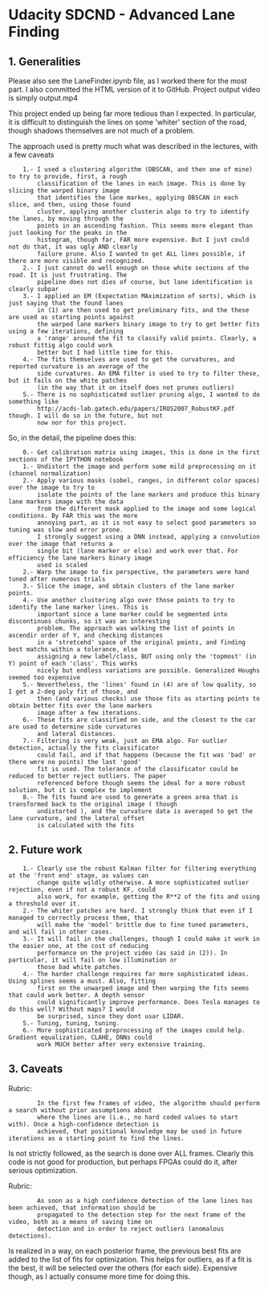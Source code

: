 # Udacity SDCND - Advanced Lane Finding

## 1. Generalities

Please also see the LaneFinder.ipynb file, as I worked there for the most part. I also committed the HTML
version of it to GitHub. Project output video is simply output.mp4

This project ended up being far more tedious than I expected. In particular, it is difficult to distinguish
the lines on some 'whiter' section of the road, though shadows themselves are not much of a problem.

The approach used is pretty much what was described in the lectures, with a few caveats

		1.- I used a clustering algorithm (DBSCAN, and then one of mine) to try to provide, first, a rough 
			classification of the lanes in each image. This is done by slicing the warped binary image
			that identifies the lane markes, applying DBSCAN in each slice, and then, using those found
			cluster, applying another clusterin algo to try to identify the lanes, by moving through the
			points in an ascending fashion. This seems more elegant than just looking for the peaks in the
			histogram, though far, FAR more expensive. But I just could not do that, it was ugly AND clearly
			failure prune. Also I wanted to get ALL lines possible, if there are more visible and recognized.
		2.- I just cannot do well enough on those white sections of the road. It is just frustrating. The
			pipeline does not dies of course, but lane identification is clearly subpar
		3.- I applied an EM (Expectation MAximization of sorts), which is just saying that the found lanes
			in (1) are then used to get preliminary fits, and the these are used as starting points against
			the warped lane markers binary image to try to get better fits using a few iterations, defining
			a 'range' around the fit to classify valid points. Clearly, a robust fittig algo could work
			better but I had little time for this.
		4.- The fits themselves are used to get the curvatures, and reported curvature is an average of the
			side curvatures. An EMA filter is used to try to filter these, but it fails on the white patches
			(in the way that it on itself does not prunes outliers)
		5.- There is no sophisticated outlier pruning algo, I wanted to do something like 
			http://acds-lab.gatech.edu/papers/IROS2007_RobustKF.pdf though. I will do so in the future, but not
			now nor for this project.
			
So, in the detail, the pipeline does this:

		0.- Get calibration matrix using images, this is done in the first sections of the IPYTHON notebook
		1.- Undistort the image and perform some mild preprocessing on it (channel normalization)
		2.- Apply various masks (sobel, ranges, in different color spaces) over the image to try to
			isolate the points of the lane markers and produce this binary lane markers image with the data
			from the different mask applied to the image and some logical conditions. By FAR this was the more
			annoying part, as it is not easy to select good parameters so tuning was slow and error prone.
			I strongly suggest using a DNN instead, applying a convolution over the image that returns a 
			single bit (lane marker or else) and work over that. For efficiency the lane markers binary image
			used is scaled
		2.- Warp the image to fix perspective, the parameters were hand tuned after numerous trials
		3.- Slice the image, and obtain clusters of the lane marker points.
		4.- Use another clustering algo over those points to try to identify the lane marker lines. This is
			important since a lane marker could be segmented into discontinuos chunks, so it was an interesting
			problem. The approach was walking the list of points in ascendir order of Y, and checking distances
			in a 'stretcehd' space of the original points, and finding best matchs within a tolerance, else
			assigning a new label/class, BUT using only the 'topmost' (in Y) point of each 'class'. This works
			nicely but endless variations are possible. Generalized Houghs seemed too expensive
		5.- Nevertheless, the 'lines' found in (4) are of low quality, so I get a 2-deg poly fit of those, and
			then (and various checks) use those fits as starting points to obtain better fits over the lane markers
			image after a few iterations.
		6.- These fits are classified on side, and the closest to the car are used to determine side curvatures
			and lateral distances.
		7.- Filtering is very weak, just an EMA algo. For outlier detection, actually the fits classificator
			could fail, and if that happens (because the fit was 'bad' or there were no points) the last 'good'
			fit is used. The tolerance of the classificator could be reduced to better reject outliers. The paper
			referenced before though seems the ideal for a more robust solution, but it is complex to implement 
		8.- The fits found are used to generate a green area that is transformed back to the original image ( though
			undistorted ), and the curvature data is averaged to get the lane curvature, and the lateral offset
			is calculated with the fits
		
## 2. Future work

		1.- Clearly use the robust Kalman filter for filtering everything at the 'front end' stage, as values can 
			change quite wildly otherwise. A more sophisticated outlier rejection, even if not a robust KF, could 
			also work, for example, getting the R**2 of the fits and using a threshold over it.
		2.- The whiter patches are hard. I strongly think that even if I managed to correctly process them, that 
			will make the 'model' brittle due to fine tuned parameters, and will fail in other cases.
		3.- It will fail in the challenges, though I could make it work in the easier one, at the cost of reducing
			performance on the project video (as said in (2)). In particular, it will fail on low illumination or
			those bad white patches.
		4.- The harder challenge requires far more sophisticated ideas. Using splines seems a must. Also, fitting
			first on the unwarped image and then warping the fits seems that could work better. A depth sensor
			could significantly improve performance. Does Tesla manages to do this well? Without maps? I would
			be surprised, since they dont usar LIDAR.
		5.- Tuning, tuning, tuning.
		6.- More sophisticated preprocessing of the images could help. Gradient equalization, CLAHE, DNNs could
			work MUCH better after very extensive training.
			
## 3. Caveats

Rubric:
	
			In the first few frames of video, the algorithm should perform a search without prior assumptions about 
			where the lines are (i.e., no hard coded values to start with). Once a high-confidence detection is 
			achieved, that positional knowledge may be used in future iterations as a starting point to find the lines.
			
Is not strictly followed, as the search is done over ALL frames. Clearly this code is not good for production, but
perhaps FPGAs could do it, after serious optimization.

Rubric:

			As soon as a high confidence detection of the lane lines has been achieved, that information should be 
			propagated to the detection step for the next frame of the video, both as a means of saving time on 
			detection and in order to reject outliers (anomalous detections).

Is realized in a way, on each posterior frame, the previous best fits are added to the list of fits for optimization.
This helps for outliers, as if a fit is the best, it will be selected over the others (for each side). Expensive though,
as I actually consume more time for doing this.